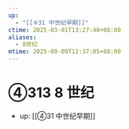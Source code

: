 ```yaml
---
up:
  - "[[④31 中世纪早期]]"
ctime: 2025-03-01T13:27:40+08:00
aliases:
  - 8世纪
mtime: 2025-09-09T12:37:05+08:00
---
```


# ④313 8 世纪

- up: [[④31 中世纪早期]]
